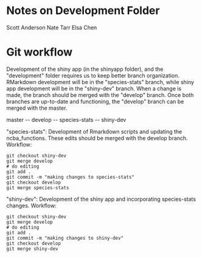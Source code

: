 # Notes on Development Folder

Scott Anderson
Nate Tarr
Elsa Chen

# Git workflow

Development of the shiny app (in the shinyapp folder), and the "development" folder requires us to keep better branch organization. RMarkdown development will be in the "species-stats" branch, while shiny app development will be in the "shiny-dev" branch. When a change is made, the branch should be merged with the "develop" branch. Once both branches are up-to-date and functioning, the "develop" branch can be merged with the master.

master -- develop -- species-stats
                  -- shiny-dev

"species-stats": Development of Rmarkdown scripts and updating the ncba_functions. These edits should be merged with the develop branch. Workflow:

    git checkout shiny-dev
    git merge develop
    # do editing
    git add .
    git commit -m "making changes to species-stats"
    git checkout develop
    git merge species-stats


"shiny-dev": Development of the shiny app and incorporating species-stats changes. Workflow:
 
    git checkout shiny-dev
    git merge develop
    # do editing
    git add .
    git commit -m "making changes to shiny-dev"
    git checkout develop
    git merge shiny-dev
